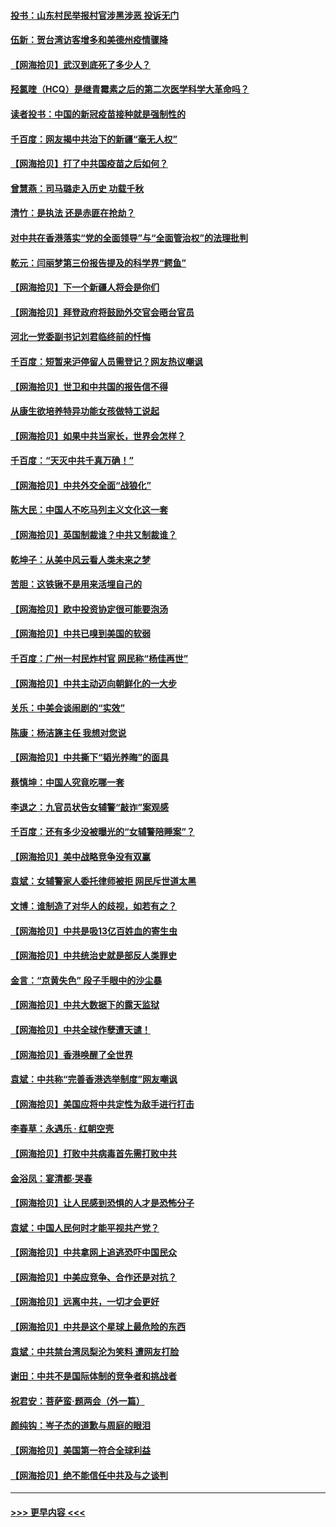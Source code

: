 #### [投书：山东村民举报村官涉黑涉恶 投诉无门](../pages/nsc993/n12869726.md?t=04092252) 
#### [伍新：贺台湾访客增多和美德州疫情骤降](../pages/nsc993/n12865651.md?t=04092252) 
#### [【网海拾贝】武汉到底死了多少人？](../pages/nsc993/n12863707.md?t=04092252) 
#### [羟氯喹（HCQ）是继青霉素之后的第二次医学科学大革命吗？](../pages/nsc993/n12638564.md?t=04092252) 
#### [读者投书：中国的新冠疫苗接种就是强制性的](../pages/nsc993/n12859932.md?t=04092252) 
#### [千百度：网友揭中共治下的新疆“毫无人权”](../pages/nsc993/n12858385.md?t=04092252) 
#### [【网海拾贝】打了中共国疫苗之后如何？](../pages/nsc993/n12857866.md?t=04092252) 
#### [曾慧燕：司马璐走入历史 功载千秋](../pages/nsc993/n12856996.md?t=04092252) 
#### [清竹：是执法 还是赤匪在抢劫？](../pages/nsc993/n12856952.md?t=04092252) 
#### [对中共在香港落实“党的全面领导”与“全面管治权”的法理批判](../pages/nsc993/n12856929.md?t=04092252) 
#### [乾元：闫丽梦第三份报告提及的科学界“鳄鱼”](../pages/nsc993/n12855985.md?t=04092252) 
#### [【网海拾贝】下一个新疆人将会是你们](../pages/nsc993/n12855864.md?t=04092252) 
#### [【网海拾贝】拜登政府将鼓励外交官会晤台官员](../pages/nsc993/n12853615.md?t=04092252) 
#### [河北一党委副书记刘君临终前的忏悔](../pages/nsc993/n12849420.md?t=04092252) 
#### [千百度：短暂来沪停留人员需登记？网友热议嘲讽](../pages/nsc993/n12853497.md?t=04092252) 
#### [【网海拾贝】世卫和中共国的报告信不得](../pages/nsc993/n12850902.md?t=04092252) 
#### [从康生欲培养特异功能女孩做特工说起](../pages/nsc993/n12849289.md?t=04092252) 
#### [【网海拾贝】如果中共当家长，世界会怎样？](../pages/nsc993/n12848436.md?t=04092252) 
#### [千百度：“天灭中共千真万确！”](../pages/nsc993/n12845659.md?t=04092252) 
#### [【网海拾贝】中共外交全面“战狼化”](../pages/nsc993/n12845607.md?t=04092252) 
#### [陈大民：中国人不吃马列主义文化这一套](../pages/nsc993/n12842496.md?t=04092252) 
#### [【网海拾贝】英国制裁谁？中共又制裁谁？](../pages/nsc993/n12840909.md?t=04092252) 
#### [乾坤子：从美中风云看人类未来之梦](../pages/nsc993/n12840590.md?t=04092252) 
#### [苦胆：这铁锹不是用来活埋自己的](../pages/nsc993/n12839512.md?t=04092252) 
#### [【网海拾贝】欧中投资协定很可能要泡汤](../pages/nsc993/n12835122.md?t=04092252) 
#### [【网海拾贝】中共已嗅到美国的软弱](../pages/nsc993/n12832411.md?t=04092252) 
#### [千百度：广州一村民炸村官 网民称“杨佳再世”](../pages/nsc993/n12832380.md?t=04092252) 
#### [【网海拾贝】中共主动迈向朝鲜化的一大步](../pages/nsc993/n12829887.md?t=04092252) 
#### [关乐：中美会谈闹剧的“实效”](../pages/nsc993/n12826698.md?t=04092252) 
#### [陈康：杨洁篪主任  我想对您说](../pages/nsc993/n12826609.md?t=04092252) 
#### [【网海拾贝】中共撕下“韬光养晦”的面具](../pages/nsc993/n12826459.md?t=04092252) 
#### [蔡慎坤：中国人究竟吃哪一套](../pages/nsc993/n12826010.md?t=04092252) 
#### [李退之：九官员状告女辅警“敲诈”案观感](../pages/nsc993/n12823984.md?t=04092252) 
#### [千百度：还有多少没被曝光的“女辅警陪睡案”？](../pages/nsc993/n12822136.md?t=04092252) 
#### [【网海拾贝】美中战略竞争没有双赢](../pages/nsc993/n12822105.md?t=04092252) 
#### [袁斌：女辅警家人委托律师被拒 网民斥世道太黑](../pages/nsc993/n12822004.md?t=04092252) 
#### [文博：谁制造了对华人的歧视，如若有之？](../pages/nsc993/n12821635.md?t=04092252) 
#### [【网海拾贝】中共是吸13亿百姓血的寄生虫](../pages/nsc993/n12819191.md?t=04092252) 
#### [【网海拾贝】中共统治史就是部反人类罪史](../pages/nsc993/n12816738.md?t=04092252) 
#### [金言：“京黄失色” 段子手眼中的沙尘暴](../pages/nsc993/n12815700.md?t=04092252) 
#### [【网海拾贝】中共大数据下的露天监狱](../pages/nsc993/n12811075.md?t=04092252) 
#### [【网海拾贝】中共全球作孽遭天谴！](../pages/nsc993/n12810258.md?t=04092252) 
#### [【网海拾贝】香港唤醒了全世界](../pages/nsc993/n12809100.md?t=04092252) 
#### [袁斌：中共称“完善香港选举制度”网友嘲讽](../pages/nsc993/n12808994.md?t=04092252) 
#### [【网海拾贝】美国应将中共定性为敌手进行打击](../pages/nsc993/n12806870.md?t=04092252) 
#### [李春草：永遇乐 · 红朝空壳](../pages/nsc993/n12805365.md?t=04092252) 
#### [【网海拾贝】打败中共病毒首先需打败中共](../pages/nsc993/n12803930.md?t=04092252) 
#### [金浴凤：宴清都‧哭春](../pages/nsc993/n12801601.md?t=04092252) 
#### [【网海拾贝】让人民感到恐惧的人才是恐怖分子](../pages/nsc993/n12799347.md?t=04092252) 
#### [袁斌：中国人民何时才能平视共产党？](../pages/nsc993/n12799306.md?t=04092252) 
#### [【网海拾贝】中共拿网上追逃恐吓中国民众](../pages/nsc993/n12796905.md?t=04092252) 
#### [【网海拾贝】中美应竞争、合作还是对抗？](../pages/nsc993/n12794675.md?t=04092252) 
#### [【网海拾贝】远离中共，一切才会更好](../pages/nsc993/n12793572.md?t=04092252) 
#### [【网海拾贝】中共是这个星球上最危险的东西](../pages/nsc993/n12791400.md?t=04092252) 
#### [袁斌：中共禁台湾凤梨沦为笑料 遭网友打脸](../pages/nsc993/n12791335.md?t=04092252) 
#### [谢田：中共不是国际体制的竞争者和挑战者](../pages/nsc993/n12791212.md?t=04092252) 
#### [祝君安：菩萨蛮·题两会（外一篇）](../pages/nsc993/n12786801.md?t=04092252) 
#### [颜纯钩：岑子杰的道歉与周庭的眼泪](../pages/nsc993/n12786775.md?t=04092252) 
#### [【网海拾贝】美国第一符合全球利益](../pages/nsc993/n12786666.md?t=04092252) 
#### [【网海拾贝】绝不能信任中共及与之谈判](../pages/nsc993/n12784266.md?t=04092252) 

----
#### [ >>> 更早内容 <<< ](../indexes/nsc993-earlier.md)
